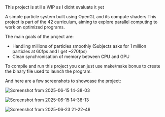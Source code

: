 This project is still a WIP as I didnt evaluate it yet

A simple particle system built using OpenGL and its compute shaders
This project is part of the 42 curriculum, aiming to explore parallel computing to work on optimized programs.

The main goals of the project are:
- Handling millions of particles smoothly (Subjects asks for 1 million particles at 60fps and I get ~270fps)
- Clean synchronisation of memory between CPU and GPU

To compile and run this project you can just use make/make bonus to create the binary file used to launch the program.

And here are a few screenshots to showcase the project:

![Screenshot from 2025-06-15 14-38-03](https://github.com/user-attachments/assets/d688608d-b430-4d65-9cd9-fbaacac423a2)

![Screenshot from 2025-06-15 14-38-13](https://github.com/user-attachments/assets/47a5ee5e-97d4-41de-8b56-8e6a8b28afdc)

![Screenshot from 2025-06-23 21-22-49](https://github.com/user-attachments/assets/9c3319c5-4ce8-4e7b-a0b8-154e211fe987)
